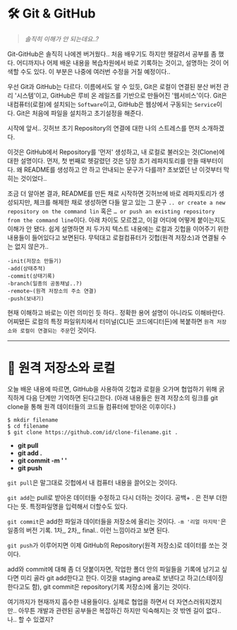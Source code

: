 # 🛠️ Git & GitHub

>_솔직히 이해가 안 되는데요..?_


Git-GitHub은 솔직히 나에겐 버거웠다.. 처음 배우기도 하지만 헷갈려서 공부를 좀 했다. 어디까지나 어제 배운 내용을 복습차원에서 바로 기록하는 것이고, 설명하는 것이 어색할 수도 있다. 이 부분은 나중에 여러번 수정을 거칠 예정이다..

우선 Git과 GitHub는 다르다. 이름에서도 알 수 있듯, Git은 로컬이 연결된 분산 버전 관리 '시스템'이고, GitHub은 루비 온 레일즈를 기반으로 만들어진 '웹서비스'이다. Git은 내컴퓨터(로컬)에 설치되는 `Software`이고, GitHub은 웹상에서 구동되는 `Service`이다. Git은 처음에 파일을 설치하고 초기설정을 해준다.

시작에 앞서.. 깃허브 초기 Repository의 연결에 대한 나의 스트레스를 먼저 소개하겠다.

이것은 GitHub에서 Repository를 '먼저' 생성하고, 내 로컬로 불러오는 것(Clone)에 대한 설명이다. 먼저, 첫 번째로 헷갈렸던 것은 당장 초기 레파지토리를 만들 때부터이다. 왜 README를 생성하고 안 하고 안내되는 문구가 다를까? 초보였던 난 이것부터 막히는 것이었다..

조금 더 알아본 결과, README를 만든 채로 시작하면 깃허브에 바로 레파지토리가 생성되지만, 체크를 해제한 채로 생성하면 다들 알고 있는 그 문구 `.. or create a new repository on the command lin` 혹은 `… or push an existing repository from the command line`이다. 아래 차이도 모르겠고, 이걸 어디에 어떻게 붙이는지도 이해가 안 됐다. 쉽게 설명하면 저 두가지 텍스트 내용에는 로컬과 깃헙을 이어주기 위한 내용들이 들어있다고 보면된다. 무턱대고 로컬컴퓨터가 깃헙(원격 저장소)과 연결될 수는 없지 않은가.. 

```
-init(저장소 만들기)
-add(상태추적)
-commit(상태기록)
-branch(일종의 공동채널..?)
-remote~(원격 저장소의 주소 연결)
-push(보내기) 
```
현재 이해하고 바로는 이런 의미인 듯 하다.. 정확한 용어 설명이 아니라도 이해바란다. 어찌됐든 로컬의 특정 파일위치에서 터미널(CLI든 코드에디터든)에 복붙하면 `원격 저장소와 로컬이 연결되는 주문`인 것이다.
___

# 🔁 원격 저장소와 로컬


오늘 배운 내용에 따르면, GitHub을 사용하여 깃헙과 로컬을 오가며 협업하기 위해 굵직하게 다음 단계만 기억하면 된다고한다. (아래 내용들은 원격 저장소의 링크를 git clone을 통해 원격 데이터들의 코드들 컴퓨터에 받아온 이후이다.)

```
$ mkdir filename
$ cd filename
$ git clone https://github.com/id/clone-filename.git .
```


  * __git pull__
  * __git add .__
  * __git commit -m ' '__
  * __git push__

`git pull`은 말그대로 깃헙에서 내 컴퓨터 내용을 끌어오는 것이다.

`git add`는 pull로 받아온 데이터들 수정하고 다시 더하는 것이다. 공백+ . 은 전부 더한다는 뜻. 특정파일명을 입력해서 더할수도 있다.

`git commit`은 add한 파일과 데이터들을 저장소에 올리는 것이다. `-m '리얼 마지막'`은 일종의 버전 기록. 1차,, 2차,, final.. 이런 느낌이라고 보면 된다.

`git push`가 이루어지면 이제 GitHub의 Repository(원격 저장소)로 데이터를 쏘는 것이다.

add와 commit에 대해 좀 더 덧붙이자면, 작업한 폴더 안의 파일들을 기록에 남기고 싶다면 미리 골라 git add한다고 한다. 이것을 staging area로 보낸다고 하고(스테이징 한다고도 함), git commit은 repository(기록 저장소)에 옮기는 것이다.

여기까지가 현재까지 흡수한 내용들이다. 실제로 협업을 하면서 더 자연스러워지겠지만.. 아무튼 개발과 관련된 공부들은 복잡하긴 하지만 익숙해지는 것 밖엔 길이 없다.. 나.. 할 수 있겠지?
